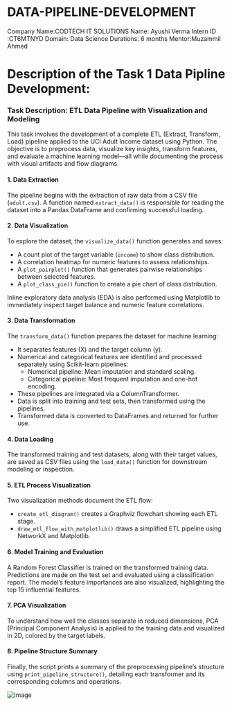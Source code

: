 # DATA-PIPELINE-DEVELOPMENT

Company Name:CODTECH IT SOLUTIONS
Name: Ayushi Verma
Intern ID :CT6MTNYD
Domain: Data Science 
Durations: 6 months
Mentor:Muzammil Ahmed

# Description of the Task 1 Data Pipline Development:

### Task Description: ETL Data Pipeline with Visualization and Modeling

This task involves the development of a complete ETL (Extract, Transform, Load) pipeline applied to the UCI Adult Income dataset using Python. The objective is to preprocess data, visualize key insights, transform features, and evaluate a machine learning model—all while documenting the process with visual artifacts and flow diagrams.

#### 1. Data Extraction
The pipeline begins with the extraction of raw data from a CSV file (`adult.csv`). A function named `extract_data()` is responsible for reading the dataset into a Pandas DataFrame and confirming successful loading.

#### 2. Data Visualization
To explore the dataset, the `visualize_data()` function generates and saves:
* A count plot of the target variable (`income`) to show class distribution.
* A correlation heatmap for numeric features to assess relationships.
* A `plot_pairplot()` function that generates pairwise relationships between selected features.
* A `plot_class_pie()` function to create a pie chart of class distribution.

Inline exploratory data analysis (EDA) is also performed using Matplotlib to immediately inspect target balance and numeric feature correlations.

#### 3. Data Transformation
The `transform_data()` function prepares the dataset for machine learning:
* It separates features (X) and the target column (y).
* Numerical and categorical features are identified and processed separately using Scikit-learn pipelines:
  * Numerical pipeline: Mean imputation and standard scaling.
  * Categorical pipeline: Most frequent imputation and one-hot encoding.
* These pipelines are integrated via a ColumnTransformer.
* Data is split into training and test sets, then transformed using the pipelines.
* Transformed data is converted to DataFrames and returned for further use.

#### 4. Data Loading
The transformed training and test datasets, along with their target values, are saved as CSV files using the `load_data()` function for downstream modeling or inspection.

#### 5. ETL Process Visualization
Two visualization methods document the ETL flow:
* `create_etl_diagram()` creates a Graphviz flowchart showing each ETL stage.
* `draw_etl_flow_with_matplotlib()` draws a simplified ETL pipeline using NetworkX and Matplotlib.

#### 6. Model Training and Evaluation
A Random Forest Classifier is trained on the transformed training data. Predictions are made on the test set and evaluated using a classification report. The model’s feature importances are also visualized, highlighting the top 15 influential features.
#### 7. PCA Visualization
To understand how well the classes separate in reduced dimensions, PCA (Principal Component Analysis) is applied to the training data and visualized in 2D, colored by the target labels.
#### 8. Pipeline Structure Summary
Finally, the script prints a summary of the preprocessing pipeline’s structure using `print_pipeline_structure()`, detailing each transformer and its corresponding columns and operations.

![image](https://github.com/user-attachments/assets/34e6c234-9b51-413b-be29-e353cd42a5bc)



